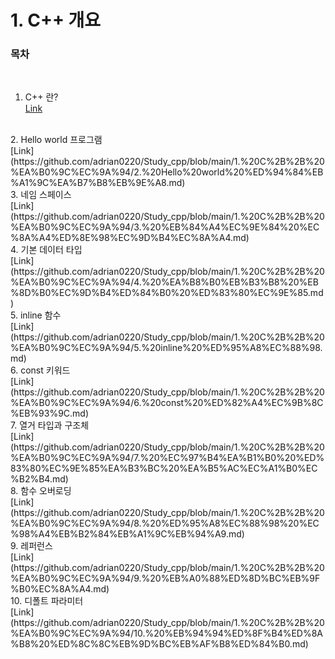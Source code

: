 # 1. C++ 개요

### 목차
   
 <br/>
   
  1. C++ 란?<br/>
  [Link](https://github.com/adrian0220/Study_cpp/blob/main/1.%20C%2B%2B%20%EA%B0%9C%EC%9A%94/1.%20C%2B%2B%20%EB%9E%80%3F.md)
  <br/>
  2. Hello world 프로그램<br/>
  [Link](https://github.com/adrian0220/Study_cpp/blob/main/1.%20C%2B%2B%20%EA%B0%9C%EC%9A%94/2.%20Hello%20world%20%ED%94%84%EB%A1%9C%EA%B7%B8%EB%9E%A8.md)
  <br/>
  3. 네임 스페이스<br/>
  [Link](https://github.com/adrian0220/Study_cpp/blob/main/1.%20C%2B%2B%20%EA%B0%9C%EC%9A%94/3.%20%EB%84%A4%EC%9E%84%20%EC%8A%A4%ED%8E%98%EC%9D%B4%EC%8A%A4.md)
  <br/>
  4. 기본 데이터 타입<br/>
  [Link](https://github.com/adrian0220/Study_cpp/blob/main/1.%20C%2B%2B%20%EA%B0%9C%EC%9A%94/4.%20%EA%B8%B0%EB%B3%B8%20%EB%8D%B0%EC%9D%B4%ED%84%B0%20%ED%83%80%EC%9E%85.md)
  <br/>
  5. inline 함수<br/>
  [Link](https://github.com/adrian0220/Study_cpp/blob/main/1.%20C%2B%2B%20%EA%B0%9C%EC%9A%94/5.%20inline%20%ED%95%A8%EC%88%98.md)
  <br/>
  6. const 키워드<br/>
  [Link](https://github.com/adrian0220/Study_cpp/blob/main/1.%20C%2B%2B%20%EA%B0%9C%EC%9A%94/6.%20const%20%ED%82%A4%EC%9B%8C%EB%93%9C.md)
  <br/>
  7. 열거 타입과 구조체<br/>
  [Link](https://github.com/adrian0220/Study_cpp/blob/main/1.%20C%2B%2B%20%EA%B0%9C%EC%9A%94/7.%20%EC%97%B4%EA%B1%B0%20%ED%83%80%EC%9E%85%EA%B3%BC%20%EA%B5%AC%EC%A1%B0%EC%B2%B4.md)
  <br/>
  8. 함수 오버로딩<br/>
  [Link](https://github.com/adrian0220/Study_cpp/blob/main/1.%20C%2B%2B%20%EA%B0%9C%EC%9A%94/8.%20%ED%95%A8%EC%88%98%20%EC%98%A4%EB%B2%84%EB%A1%9C%EB%94%A9.md)
  <br/>
  9. 레퍼런스<br/>
  [Link](https://github.com/adrian0220/Study_cpp/blob/main/1.%20C%2B%2B%20%EA%B0%9C%EC%9A%94/9.%20%EB%A0%88%ED%8D%BC%EB%9F%B0%EC%8A%A4.md)
  <br/>
  10. 디폴트 파라미터<br/>
  [Link](https://github.com/adrian0220/Study_cpp/blob/main/1.%20C%2B%2B%20%EA%B0%9C%EC%9A%94/10.%20%EB%94%94%ED%8F%B4%ED%8A%B8%20%ED%8C%8C%EB%9D%BC%EB%AF%B8%ED%84%B0.md)
  <br/>
